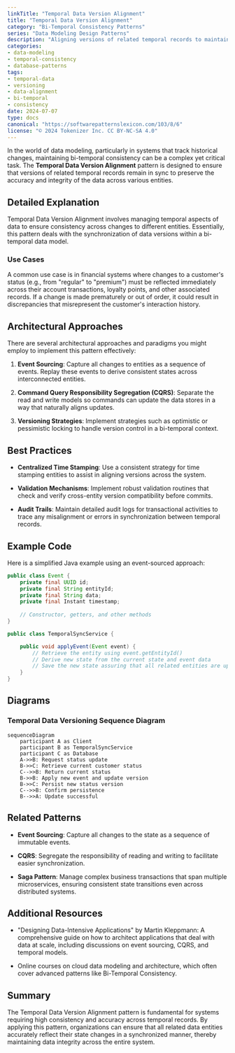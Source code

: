 ```yaml
---
linkTitle: "Temporal Data Version Alignment"
title: "Temporal Data Version Alignment"
category: "Bi-Temporal Consistency Patterns"
series: "Data Modeling Design Patterns"
description: "Aligning versions of related temporal records to maintain consistency across associated entities."
categories:
- data-modeling
- temporal-consistency
- database-patterns
tags:
- temporal-data
- versioning
- data-alignment
- bi-temporal
- consistency
date: 2024-07-07
type: docs
canonical: "https://softwarepatternslexicon.com/103/8/6"
license: "© 2024 Tokenizer Inc. CC BY-NC-SA 4.0"
---
```



In the world of data modeling, particularly in systems that track historical changes, maintaining bi-temporal consistency can be a complex yet critical task. The **Temporal Data Version Alignment** pattern is designed to ensure that versions of related temporal records remain in sync to preserve the accuracy and integrity of the data across various entities. 

## Detailed Explanation

Temporal Data Version Alignment involves managing temporal aspects of data to ensure consistency across changes to different entities. Essentially, this pattern deals with the synchronization of data versions within a bi-temporal data model. 

### Use Cases
A common use case is in financial systems where changes to a customer's status (e.g., from "regular" to "premium") must be reflected immediately across their account transactions, loyalty points, and other associated records. If a change is made prematurely or out of order, it could result in discrepancies that misrepresent the customer's interaction history.

## Architectural Approaches

There are several architectural approaches and paradigms you might employ to implement this pattern effectively:

1. **Event Sourcing**: Capture all changes to entities as a sequence of events. Replay these events to derive consistent states across interconnected entities. 
   
2. **Command Query Responsibility Segregation (CQRS)**: Separate the read and write models so commands can update the data stores in a way that naturally aligns updates.

3. **Versioning Strategies**: Implement strategies such as optimistic or pessimistic locking to handle version control in a bi-temporal context.

## Best Practices

- **Centralized Time Stamping**: Use a consistent strategy for time stamping entities to assist in aligning versions across the system.

- **Validation Mechanisms**: Implement robust validation routines that check and verify cross-entity version compatibility before commits.

- **Audit Trails**: Maintain detailed audit logs for transactional activities to trace any misalignment or errors in synchronization between temporal records.

## Example Code

Here is a simplified Java example using an event-sourced approach:

```java
public class Event {
    private final UUID id;
    private final String entityId;
    private final String data;
    private final Instant timestamp;
    
    // Constructor, getters, and other methods
}

public class TemporalSyncService {

    public void applyEvent(Event event) {
        // Retrieve the entity using event.getEntityId()
        // Derive new state from the current state and event data
        // Save the new state assuring that all related entities are updated
    }
}
```

## Diagrams

### Temporal Data Versioning Sequence Diagram

```mermaid
sequenceDiagram
    participant A as Client
    participant B as TemporalSyncService
    participant C as Database
    A->>B: Request status update
    B->>C: Retrieve current customer status
    C-->>B: Return current status
    B->>B: Apply new event and update version
    B->>C: Persist new status version
    C-->>B: Confirm persistence
    B-->>A: Update successful
```

## Related Patterns

- **Event Sourcing**: Capture all changes to the state as a sequence of immutable events.
  
- **CQRS**: Segregate the responsibility of reading and writing to facilitate easier synchronization.

- **Saga Pattern**: Manage complex business transactions that span multiple microservices, ensuring consistent state transitions even across distributed systems.

## Additional Resources

- "Designing Data-Intensive Applications" by Martin Kleppmann: A comprehensive guide on how to architect applications that deal with data at scale, including discussions on event sourcing, CQRS, and temporal models.

- Online courses on cloud data modeling and architecture, which often cover advanced patterns like Bi-Temporal Consistency.

## Summary

The Temporal Data Version Alignment pattern is fundamental for systems requiring high consistency and accuracy across temporal records. By applying this pattern, organizations can ensure that all related data entities accurately reflect their state changes in a synchronized manner, thereby maintaining data integrity across the entire system.
